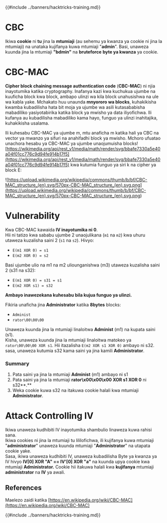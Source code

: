 {{#include ../banners/hacktricks-training.md}}

# CBC

Ikiwa **cookie** ni **tu** jina la **mtumiaji** (au sehemu ya kwanza ya cookie ni jina la mtumiaji) na unataka kujifanya kuwa mtumiaji "**admin**". Basi, unaweza kuunda jina la mtumiaji **"bdmin"** na **bruteforce** **byte ya kwanza** ya cookie.

# CBC-MAC

**Cipher block chaining message authentication code** (**CBC-MAC**) ni njia inayotumika katika cryptography. Inafanya kazi kwa kuchukua ujumbe na kuuficha block kwa block, ambapo ulinzi wa kila block unahusishwa na ule wa kabla yake. Mchakato huu unaunda **mnyororo wa blocks**, kuhakikisha kwamba kubadilisha hata bit moja ya ujumbe wa asili kutasababisha mabadiliko yasiyotabirika katika block ya mwisho ya data iliyofichwa. Ili kufanya au kubadilisha mabadiliko kama hayo, funguo ya ulinzi inahitajika, kuhakikisha usalama.

Ili kuhesabu CBC-MAC ya ujumbe m, mtu anaficha m katika hali ya CBC na vector ya mwanzo ya sifuri na anahifadhi block ya mwisho. Mchoro ufuatao unachora hesabu ya CBC-MAC ya ujumbe unaojumuisha blocks![https://wikimedia.org/api/rest_v1/media/math/render/svg/bbafe7330a5e40a04f01cc776c9d94fe914b17f5](https://wikimedia.org/api/rest_v1/media/math/render/svg/bbafe7330a5e40a04f01cc776c9d94fe914b17f5) kwa kutumia funguo ya siri k na cipher ya block E:

![https://upload.wikimedia.org/wikipedia/commons/thumb/b/bf/CBC-MAC_structure_(en).svg/570px-CBC-MAC_structure_(en).svg.png](<https://upload.wikimedia.org/wikipedia/commons/thumb/b/bf/CBC-MAC_structure_(en).svg/570px-CBC-MAC_structure_(en).svg.png>)

# Vulnerability

Kwa CBC-MAC kawaida **IV inayotumika ni 0**.\
Hii ni tatizo kwa sababu ujumbe 2 unaojulikana (`m1` na `m2`) kwa uhuru utaweza kuzalisha saini 2 (`s1` na `s2`). Hivyo:

- `E(m1 XOR 0) = s1`
- `E(m2 XOR 0) = s2`

Basi ujumbe ulio na m1 na m2 uliounganishwa (m3) utaweza kuzalisha saini 2 (s31 na s32):

- `E(m1 XOR 0) = s31 = s1`
- `E(m2 XOR s1) = s32`

**Ambayo inawezekana kuhesabu bila kujua funguo ya ulinzi.**

Fikiria unaficha jina **Administrator** katika **8bytes** blocks:

- `Administ`
- `rator\00\00\00`

Unaweza kuunda jina la mtumiaji linaloitwa **Administ** (m1) na kupata saini (s1).\
Kisha, unaweza kuunda jina la mtumiaji linaloitwa matokeo ya `rator\00\00\00 XOR s1`. Hii itazalisha `E(m2 XOR s1 XOR 0)` ambayo ni s32.\
sasa, unaweza kutumia s32 kama saini ya jina kamili **Administrator**.

### Summary

1. Pata saini ya jina la mtumiaji **Administ** (m1) ambayo ni s1
2. Pata saini ya jina la mtumiaji **rator\x00\x00\x00 XOR s1 XOR 0** ni s32**.**
3. Weka cookie kuwa s32 na itakuwa cookie halali kwa mtumiaji **Administrator**.

# Attack Controlling IV

Ikiwa unaweza kudhibiti IV inayotumika shambulio linaweza kuwa rahisi sana.\
Ikiwa cookies ni jina la mtumiaji tu lililofichwa, ili kujifanya kuwa mtumiaji "**administrator**" unaweza kuunda mtumiaji "**Administrator**" na utapata cookie yake.\
Sasa, ikiwa unaweza kudhibiti IV, unaweza kubadilisha Byte ya kwanza ya IV hivyo **IV\[0] XOR "A" == IV'\[0] XOR "a"** na kuunda upya cookie kwa mtumiaji **Administrator.** Cookie hii itakuwa halali kwa **kujifanya** mtumiaji **administrator** na **IV** ya awali.

## References

Maelezo zaidi katika [https://en.wikipedia.org/wiki/CBC-MAC](https://en.wikipedia.org/wiki/CBC-MAC)

{{#include ../banners/hacktricks-training.md}}
